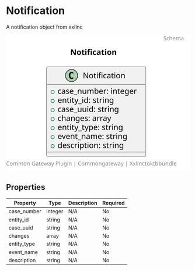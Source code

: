 # Notification

A notification object from xxllnc

![Class Diagram](https://github.com/CommonGateway/XxllncToKTBBundle/blob/sync-requestor-to-betrokkene/docs/schema/xxllnctoktb.notification.svg)

## Properties

| Property | Type | Description | Required |
|----------|------|-------------|----------|
| case_number | integer | N/A | No |
| entity_id | string | N/A | No |
| case_uuid | string | N/A | No |
| changes | array | N/A | No |
| entity_type | string | N/A | No |
| event_name | string | N/A | No |
| description | string | N/A | No |
